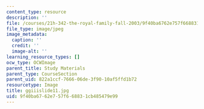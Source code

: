```yaml
---
content_type: resource
description: ''
file: /courses/21h-342-the-royal-family-fall-2003/9f40ba6762e757f668831cb485479e99_ggiiislide11.jpg
file_type: image/jpeg
image_metadata:
  caption: ''
  credit: ''
  image-alt: ''
learning_resource_types: []
ocw_type: OCWImage
parent_title: Study Materials
parent_type: CourseSection
parent_uid: 822a1ccf-7666-06de-3f90-10af5ffd1b72
resourcetype: Image
title: ggiiislide11.jpg
uid: 9f40ba67-62e7-57f6-6883-1cb485479e99
---
```

